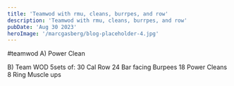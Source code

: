 ```yaml
---
title: 'Teamwod with rmu, cleans, burrpes, and row'
description: 'Teamwod with rmu, cleans, burrpes, and row'
pubDate: 'Aug 30 2023'
heroImage: '/marcgasberg/blog-placeholder-4.jpg'
---
```

#teamwod 
A) Power Clean

B) Team WOD 
5sets of:
30 Cal Row 
24 Bar facing Burpees 
18 Power Cleans 
8 Ring Muscle ups 
